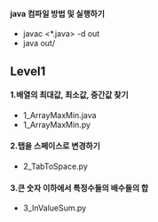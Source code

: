 #### java 컴파일 방법 및 실행하기
+ javac <*.java> -d out
+ java out/<class>


Level1
---------------------------------------
#### 1.배열의 최대값, 최소값, 중간값 찾기 
 * 1_ArrayMaxMin.java
 * 1_ArrayMaxMin.py

#### 2.탭을 스페이스로 변경하기 
 + 2_TabToSpace.py

#### 3.큰 숫자 이하에서 특정수들의 배수들의 합
 + 3_InValueSum.py
